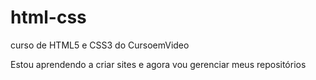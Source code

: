 # html-css
curso de HTML5 e CSS3 do CursoemVideo

Estou aprendendo a criar sites e agora vou gerenciar meus repositórios